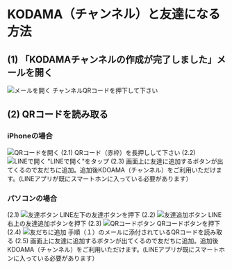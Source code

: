 # KODAMA（チャンネル）と友達になる方法

## (1) 「KODAMAチャンネルの作成が完了しました」メールを開く
![メールを開く](https://github.com/chiba3/kodama_system_readme/blob/master/img/open_mail.jpg)
チャンネルQRコードを押下して下さい


## (2) QRコードを読み取る
### iPhoneの場合
![QRコードを開く](https://github.com/chiba3/kodama_system_readme/blob/master/img/open_qrcode.jpg)
(2.1)
QRコード（赤枠）を長押しして下さい
(2.2)
![LINEで開く](https://github.com/chiba3/kodama_system_readme/blob/master/img/open_line.jpg)
"LINEで開く"をタップ
(2.3)
画面上に友達に追加するボタンが出てくるので友だちに追加。追加後KDOAMA（チャンネル）をご利用いただけます。(LINEアプリが既にスマートホンに入っている必要があります）

### パソコンの場合
(2.1)
![友達ボタン](https://github.com/chiba3/kodama_system_readme/blob/master/img/friend.jpg)
LINE左下の友達ボタンを押下
(2.2)
![友達追加ボタン](https://github.com/chiba3/kodama_system_readme/blob/master/img/friend_add.jpg)
LINE右上の友達追加ボタンを押下
(2.3)
![QRコードボタン](https://github.com/chiba3/kodama_system_readme/blob/master/img/qr_add.jpg)
QRコードボタンを押下
(2.4)
![友だちに追加](https://github.com/chiba3/kodama_system_readme/blob/master/img/add_friend.jpg)
手順（１）のメールに添付されているQRコードを読み取る
(2.5)
画面上に友達に追加するボタンが出てくるので友だちに追加。追加後KDOAMA（チャンネル）をご利用いただけます。(LINEアプリが既にスマートホンに入っている必要があります）
